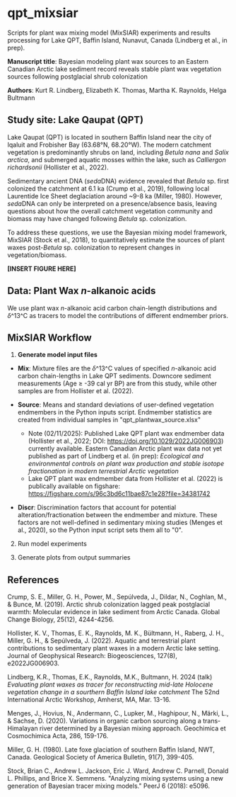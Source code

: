 # qpt_mixsiar

Scripts for plant wax mixing model (MixSIAR) experiments and results processing for Lake QPT, Baffin Island, Nunavut, Canada (Lindberg et al., in prep).

**Manuscript title**: Bayesian modeling plant wax sources to an Eastern Canadian Arctic lake sediment record reveals stable plant wax vegetation sources following postglacial shrub colonization

**Authors**: Kurt R. Lindberg, Elizabeth K. Thomas, Martha K. Raynolds, Helga Bultmann

## Study site: Lake Qaupat (QPT)

Lake Qaupat (QPT) is located in southern Baffin Island near the city of Iqaluit and Frobisher Bay (63.68&deg;N, 68.20&deg;W). The modern catchment vegetation is predominantly shrubs on land, including *Betula nana* and *Salix arctica*, and submerged aquatic mosses within the lake, such as *Calliergon richardsonii* (Hollister et al., 2022).

Sedimentary ancient DNA (*seda*DNA) evidence revealed that *Betula* sp. first colonized the catchment at 6.1 ka (Crump et al., 2019), following local Laurentide Ice Sheet deglaciation around ~9-8 ka (Miller, 1980). However, *seda*DNA can only be interpreted on a presence/absence basis, leaving questions about how the overall catchment vegetation community and biomass may have changed following *Betula* sp. colonization.

To address these questions, we use the Bayesian mixing model framework, MixSIAR (Stock et al., 2018), to quantitatively estimate the sources of plant waxes post-*Betula* sp. colonization to represent changes in vegetation/biomass. 

**[INSERT FIGURE HERE]**

## Data: Plant Wax *n*-alkanoic acids

We use plant wax *n*-alkanoic acid carbon chain-length distributions and $`\delta`$^13^C as tracers to model the contributions of different endmember priors. 


## MixSIAR Workflow

1. **Generate model input files**
   
- **Mix**: Mixture files are the $`\delta`$^13^C values of specified *n*-alkanoic acid carbon chain-lengths in Lake QPT sediments. Downcore sediment measurements (Age $\geq$ -39 cal yr BP) are from this study, while other samples are from Hollister et al. (2022).
  
- **Source**: Means and standard deviations of user-defined vegetation endmembers in the Python inputs script. Endmember statistics are created from individual samples in "qpt_plantwax_source.xlsx"
   - Note (02/11/2025): Published Lake QPT plant wax endmember data (Hollister et al., 2022; DOI: https://doi.org/10.1029/2022JG006903) currently available. Eastern Canadian Arctic plant wax data not yet published as part of Lindberg et al. (in prep): *Ecological and environmental controls on plant wax production and stable isotope fractionation in modern terrestrial Arctic vegetation*
   - Lake QPT plant wax endmember data from Hollister et al. (2022) is publically available on figshare: https://figshare.com/s/96c3bd6c11bae87c1e28?file=34381742

- **Discr**: Discrimination factors that account for potential alteration/fractionation between the endmember and mixture. These factors are not well-defined in sedimentary mixing studies (Menges et al., 2020), so the Python input script sets them all to "0".

2. Run model experiments
   
3. Generate plots from output summaries

## References

Crump, S. E., Miller, G. H., Power, M., Sepúlveda, J., Dildar, N., Coghlan, M., & Bunce, M. (2019). Arctic shrub colonization lagged peak postglacial warmth: Molecular evidence in lake sediment from Arctic Canada. Global Change Biology, 25(12), 4244-4256.

Hollister, K. V., Thomas, E. K., Raynolds, M. K., Bültmann, H., Raberg, J. H., Miller, G. H., & Sepúlveda, J. (2022). Aquatic and terrestrial plant contributions to sedimentary plant waxes in a modern Arctic lake setting. Journal of Geophysical Research: Biogeosciences, 127(8), e2022JG006903.

Lindberg, K.R., Thomas, E.K., Raynolds, M.K., Bultmann, H. 2024 (talk) *Evaluating plant waxes as tracer for reconstructing mid-late Holocene vegetation change in a sourthern Baffin Island lake catchment* The 52nd International Arctic Workshop, Amherst, MA, Mar. 13-16.

Menges, J., Hovius, N., Andermann, C., Lupker, M., Haghipour, N., Märki, L., & Sachse, D. (2020). Variations in organic carbon sourcing along a trans-Himalayan river determined by a Bayesian mixing approach. Geochimica et Cosmochimica Acta, 286, 159-176.

Miller, G. H. (1980). Late foxe glaciation of southern Baffin Island, NWT, Canada. Geological Society of America Bulletin, 91(7), 399-405.

Stock, Brian C., Andrew L. Jackson, Eric J. Ward, Andrew C. Parnell, Donald L. Phillips, and Brice X. Semmens. "Analyzing mixing systems using a new generation of Bayesian tracer mixing models." PeerJ 6 (2018): e5096.


